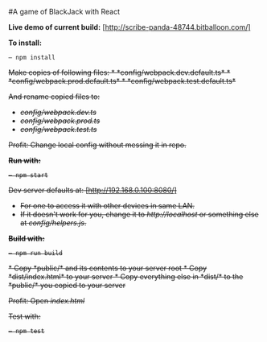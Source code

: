 #A game of BlackJack with React

**Live demo of current build:**
[http://scribe-panda-48744.bitballoon.com/]

**To install:**
```
– npm install
```
<del>
Make copies of following files:
* *config/webpack.dev.default.ts*
* *config/webpack.prod.default.ts*
* *config/webpack.test.default.ts*

And rename copied files to:
* *config/webpack.dev.ts*
* *config/webpack.prod.ts*
* *config/webpack.test.ts*

Profit: Change local config without messing it in repo.
</del>

**Run with:**
```
– npm start
```

Dev server defaults at: [http://192.168.0.100:8080/]
* For one to access it with other devices in same LAN.
* If it doesn't work for you, change it to *http://localhost* or something else at *config/helpers.js*.

 
**Build with:**
```
– npm run build
```

<del>
* Copy *public/* and its contents to your server root
* Copy *dist/index.html* to your server
* Copy everything else in *dist/* to the *public/* you copied to your server

Profit: Open *index.html*
</del>


Test with:
```
– npm test
```
